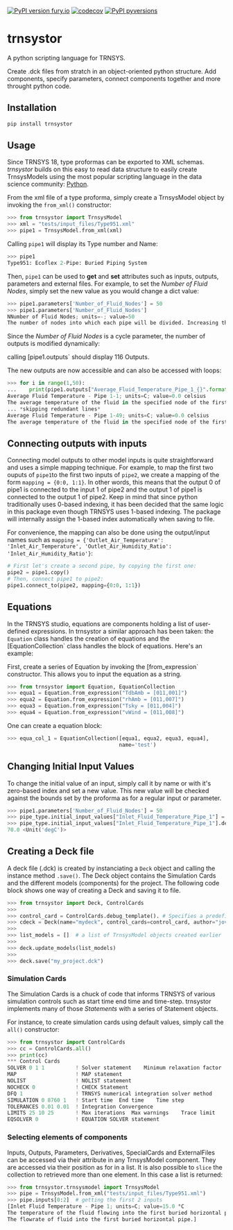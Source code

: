 [![PyPI version fury.io](https://badge.fury.io/py/trnsystor.svg)](https://pypi.python.org/pypi/trnsystor/)
[![codecov](https://codecov.io/gh/samuelduchesne/trnsystor/branch/master/graph/badge.svg?token=kY9pzjlDZJ)](https://codecov.io/gh/samuelduchesne/trnsystor)
[![PyPI pyversions](https://img.shields.io/pypi/pyversions/trnsystor.svg)](https://pypi.python.org/pypi/trnsystor/)

# trnsystor

A python scripting language for TRNSYS.

Create .dck files from stratch in an object-oriented python structure. Add components,
specify parameters, connect components together and more throught python code.

## Installation

```python
pip install trnsystor
```

## Usage

Since TRNSYS 18, type proformas can be exported to XML schemas. *trnsystor* builds on this
easy to read data structure to easily create TrnsysModels using the most popular scripting
language in the data science community:
[Python](https://www.economist.com/graphic-detail/2018/07/26/python-is-becoming-the-worlds-most-popular-coding-language).

From the xml file of a type proforma, simply create a TrnsysModel object by invoking the
`from_xml()` constructor:

```python
>>> from trnsystor import TrnsysModel
>>> xml = "tests/input_files/Type951.xml"
>>> pipe1 = TrnsysModel.from_xml(xml)
```

Calling `pipe1` will display its Type number and Name:

```python
>>> pipe1
Type951: Ecoflex 2-Pipe: Buried Piping System
```

Then, `pipe1` can be used to **get** and **set** attributes such as inputs, outputs,
parameters and external files. For example, to set the *Number of Fluid Nodes*, simply set
the new value as you would change a dict value:

```python
>>> pipe1.parameters['Number_of_Fluid_Nodes'] = 50
>>> pipe1.parameters['Number_of_Fluid_Nodes']
NNumber of Fluid Nodes; units=-; value=50
The number of nodes into which each pipe will be divided. Increasing the number of nodes will improve the accuracy but cost simulation run-time.
```

Since the *Number of Fluid Nodes* is a cycle parameter, the number of outputs is modified
dynamically:

calling [pipe1.outputs` should display 116 Outputs.

The new outputs are now accessible and can also be accessed with loops:

```python
>>> for i in range(1,50):
...    print(pipe1.outputs["Average_Fluid_Temperature_Pipe_1_{}".format(i)])
Average Fluid Temperature - Pipe 1-1; units=C; value=0.0 celsius
The average temperature of the fluid in the specified node of the first buried pipe.
... *skipping redundant lines*
Average Fluid Temperature - Pipe 1-49; units=C; value=0.0 celsius
The average temperature of the fluid in the specified node of the first buried pipe.
```

## Connecting outputs with inputs

Connecting model outputs to other model inputs is quite straightforward and uses a simple
mapping technique. For example, to map the first two ouputs of `pipe1`to the first two
inputs of `pipe2`, we create a mapping of the form `mapping = {0:0, 1:1}`. In other words,
this means that the output 0 of pipe1 is connected to the input 1 of pipe2 and the output
1 of pipe1 is connected to the output 1 of pipe2. Keep in mind that since python
traditionally uses 0-based indexing, it has been decided that the same logic in this
package even though TRNSYS uses 1-based indexing. The package will internally assign the
1-based index automatically when saving to file.

For convenience, the mapping can also be done using the output/input names such as
`mapping = {'Outlet_Air_Temperature': 'Inlet_Air_Temperature',
'Outlet_Air_Humidity_Ratio': 'Inlet_Air_Humidity_Ratio'}`:

```python
# First let's create a second pipe, by copying the first one:
pipe2 = pipe1.copy()
# Then, connect pipe1 to pipe2:
pipe1.connect_to(pipe2, mapping={0:0, 1:1})
```

## Equations

In the TRNSYS studio, equations are components holding a list of user-defined expressions.
In trnsystor a similar approach has been taken: the `Equation` class handles the creation
of equations and the [EquationCollection` class handles the block of equations. Here's an
example:

First, create a series of Equation by invoking the [from_expression` constructor. This
allows you to input the equation as a string.

```python
>>> from trnsystor import Equation, EquationCollection
>>> equa1 = Equation.from_expression("TdbAmb = [011,001]")
>>> equa2 = Equation.from_expression("rhAmb = [011,007]")
>>> equa3 = Equation.from_expression("Tsky = [011,004]")
>>> equa4 = Equation.from_expression("vWind = [011,008]")
```

One can create a equation block:

```python
>>> equa_col_1 = EquationCollection([equa1, equa2, equa3, equa4],
                                    name='test')
```

## Changing Initial Input Values

To change the initial value of an input, simply call it by name or with it's zero-based
index and set a new value. This new value will be checked against the bounds set by the
proforma as for a regular input or parameter.

```python
>>> pipe1.parameters['Number_of_Fluid_Nodes'] = 50
>>> pipe_type.initial_input_values["Inlet_Fluid_Temperature_Pipe_1"] = 70
>>> pipe_type.initial_input_values["Inlet_Fluid_Temperature_Pipe_1"].default  # or, pipe_type.initial_input_values[0]
70.0 <Unit('degC')>
```

## Creating a Deck file

A deck file (.dck) is created by instanciating a `Deck` object and calling the instance
method `.save()`. The Deck object contains the Simulation Cards and the different models
(components) for the project. The following code block shows one way of creating a Deck
and saving it to file.

```python
>>> from trnsystor import Deck, ControlCards
>>> 
>>> control_card = ControlCards.debug_template(). # Specifies a predefined set of control cards. See section bellow.
>>> cdeck = Deck(name="mydeck", control_cards=control_card, author="jovyan")
>>> 
>>> list_models = []  # a list of TrnsysModel objects created earlier
>>>  
>>> deck.update_models(list_models)
>>> 
>>> deck.save("my_project.dck")
```

### Simulation Cards

The Simulation Cards is a chuck of code that informs TRNSYS of various simulation controls
such as start time end time and time-step. trnsystor implements many of those *Statements*
with a series of Statement objects.

For instance, to create simulation cards using default values, simply call the `all()`
constructor:

```python
>>> from trnsystor import ControlCards
>>> cc = ControlCards.all()
>>> print(cc)
*** Control Cards
SOLVER 0 1 1          ! Solver statement    Minimum relaxation factor   Maximum relaxation factor
MAP                   ! MAP statement
NOLIST                ! NOLIST statement
NOCHECK 0             ! CHECK Statement
DFQ 1                 ! TRNSYS numerical integration solver method
SIMULATION 0 8760 1   ! Start time  End time    Time step
TOLERANCES 0.01 0.01  ! Integration Convergence
LIMITS 25 10 25       ! Max iterations  Max warnings    Trace limit
EQSOLVER 0            ! EQUATION SOLVER statement
```

### Selecting elements of components

Inputs, Outputs, Parameters, Derivatives, SpecialCards and ExternalFiles can be accessed
via their attribute in any TrnsysModel component. They are accessed via their position as
for in a list. It is also possible to `slice` the collection to retrieved more than one
element. In this case a list is returned:

```python
>>> from trnsystor.trnsysmodel import TrnsysModel
>>> pipe = TrnsysModel.from_xml("tests/input_files/Type951.xml")
>>> pipe.inputs[0:2]  # getting the first 2 inputs
[Inlet Fluid Temperature - Pipe 1; units=C; value=15.0 °C
The temperature of the fluid flowing into the first buried horizontal pipe., Inlet Fluid Flowrate - Pipe 1; units=(kg)/(hr); value=0.0 kg/hr
The flowrate of fluid into the first buried horizontal pipe.]

```

